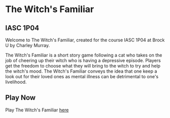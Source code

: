 # The Witch's Familiar
## IASC 1P04

Welcome to The Witch's Familiar, created for the course IASC 1P04 at Brock U by Charley Murray.

The Witch's Familiar is a short story game following a cat who takes on the job of cheering up their witch who is having a depressive episode. Players get the freedom to choose what they will bring to the witch to try and help the witch's mood. The Witch's Familiar conveys the idea that one keep a look out for their loved ones as mental illness can be detrimental to one's livelihood.

## Play Now

Play The Witch's Familiar [here](Final_Build/TheWitch'sFamiliar_FinalBuild.html)
